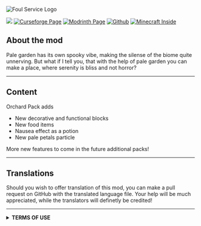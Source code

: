 ![Foul Service Logo](https://cdn.modrinth.com/data/cached_images/fb27d8d0e2c4810ba700ee81b53b4dfbf301a471.jpeg)

![](https://img.shields.io/badge/Mod%20Loader-Fabric-blue?style=for-the-badge)
[![Curseforge Page](https://img.shields.io/badge/Curseforge-Page-orange?style=for-the-badge&logo=curseforge "Curseforge page")]()
[![Modrinth Page](https://img.shields.io/badge/Modrinth-Page-1bd96a?style=for-the-badge&logo=modrinth)](https://modrinth.com/project/foul-service)
[![Github](https://img.shields.io/badge/GitHub-Repository-blue?style=for-the-badge&logo=github)]()
[![Minecraft Inside](https://img.shields.io/badge/Minecraft--Inside-Page-violet?style=for-the-badge&logo=github)]()


## **About the mod**

Pale garden has its own spooky vibe, making the silense of the biome quite unnerving. But what if I tell you, that with the help of pale garden you can make a place, where serenity is bliss and not horror?

---

## **Content**

Orchard Pack adds

- New decorative and functional blocks
- New food items
- Nausea effect as a potion
- New pale petals particle

More new features to come in the future additional packs!

---

## **Translations**

Should you wish to offer translation of this mod, you can make a pull request on GitHub with the translated language file. Your help will be much appreciated, while the translators will definetly be credited!

---
<details>
<summary><b>TERMS OF USE</b></summary>

```

# Terms of Use for Foul Service

By downloading and using this mod, you agree to the following terms:

## Ownership
The rights to this mod, Fouls Service, belong exclusively to its author, **DimensionRed**.  

## Permitted Usage ✅ 
1. **Modpacks**:  
   You are allowed to include this mod in modpacks, provided that you credit **DimensionRed** as the author of the mod by providing a link to this GitHub page.  
2. Feel free to make resourcepacks and datapacks for this mod.   

## Prohibited Actions ❌
You are strictly forbidden from:  
1. **Stealing Authorship**:  
   Claiming this mod as your own creation or misrepresenting its authorship in any way.  
   
2. **Altering Files**:  
   Redistributing modifyied, decompilied, or altered files of this mod in any form without prior written permission from the author.
   Uploading edited or unedited assets from all the Mod Pages like Modrinth, Curse Forge, etc. of this mod.

3. **Reuploading**:  
   Redistributing or reuploading this mod to any website, platform, or repository without explicit permission from the author.  

## Final Note
Failure to comply with these terms may result in action being taken to protect the author's rights. If you wish to request permission for any restricted action, please contact the author.  

Thank you for respecting the hard work and creativity that went into this project. Enjoy the mod!

```

</details>
